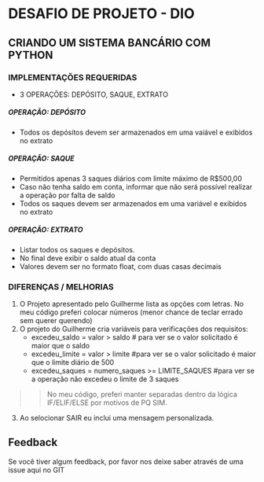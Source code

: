 # DESAFIO DE PROJETO - DIO
## CRIANDO UM SISTEMA BANCÁRIO COM PYTHON

### IMPLEMENTAÇÕES REQUERIDAS
* 3 OPERAÇÕES: DEPÓSITO, SAQUE, EXTRATO

##### OPERAÇÃO: DEPÓSITO
- Todos os depósitos devem ser armazenados em uma vaiável e exibidos no extrato

##### OPERAÇÃO: SAQUE
- Permitidos apenas 3 saques diários com limite máximo de R$500,00
- Caso não tenha saldo em conta, informar que não será possível realizar a operação por falta de saldo
- Todos os saques devem ser armazenados em uma variável e exibidos no extrato

##### OPERAÇÃO: EXTRATO
- Listar todos os saques e depósitos.
- No final deve exibir o saldo atual da conta
- Valores devem ser no formato float, com duas casas decimais

### DIFERENÇAS / MELHORIAS
1. O Projeto apresentado pelo Guilherme lista as opções com letras. No meu código preferi colocar números (menor chance de teclar errado sem querer querendo)
2. O projeto do Guilherme cria variáveis para verificações dos requisitos:
   * excedeu_saldo = valor > saldo # para ver se o valor solicitado é maior que o saldo
   * excedeu_limite = valor > limite #para ver se o valor solicitado é maior que o limite diário de 500
   * excedeu_saques = numero_saques >= LIMITE_SAQUES #para ver se a operação não excedeu o limite de 3 saques
>> No meu código, preferi manter separadas dentro da lógica IF/ELIF/ELSE por motivos de PQ SIM.
3. Ao selocionar SAIR eu inclui uma mensagem personalizada.

## Feedback
Se você tiver algum feedback, por favor nos deixe saber através de uma issue aqui no GIT
